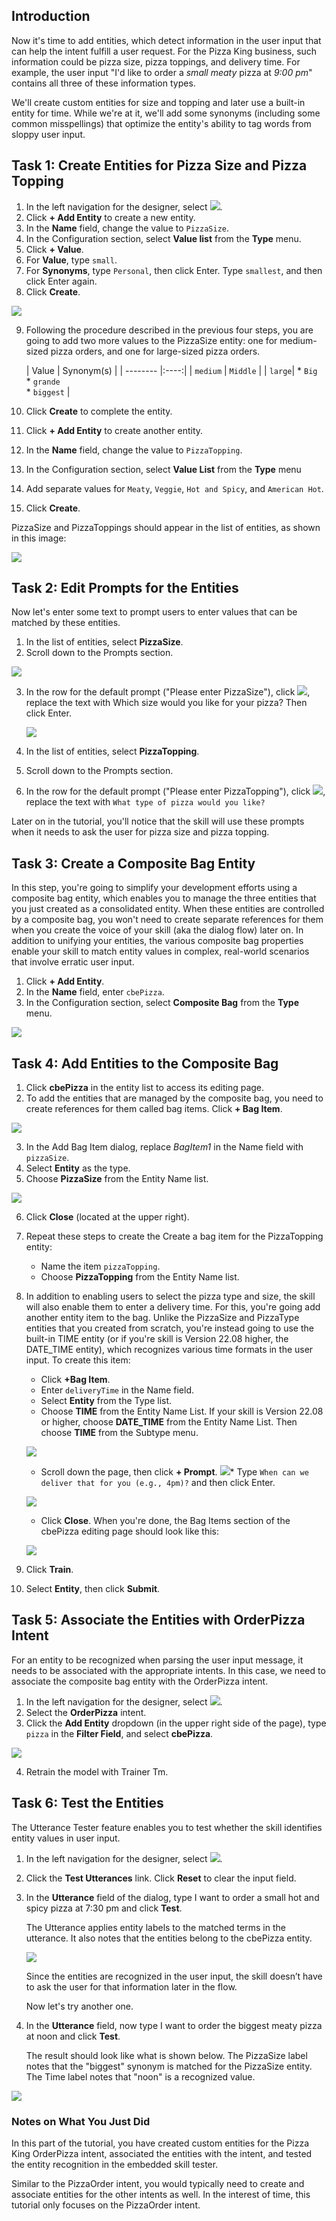 ## Introduction

Now it's time to add entities, which detect information in the user input that can help the intent fulfill a user request. For the Pizza King business, such information could be pizza size, pizza toppings, and delivery time. For example, the user input "I'd like to order a _small meaty_ pizza at _9:00 pm_" contains all three of these information types.

We'll create custom entities for size and topping and later use a built-in entity for time. While we're at it, we'll add some synonyms (including some common misspellings) that optimize the entity's ability to tag words from sloppy user input.

## Task 1: Create Entities for Pizza Size and Pizza Topping

1.  In the left navigation for the designer, select ![](../images//left_nav_entities.png).
2.  Click **\+ Add Entity** to create a new entity.
3.  In the **Name** field, change the value to `PizzaSize`.
4.  In the Configuration section, select **Value list** from the **Type** menu.
5.  Click **\+ Value**.
6.  For **Value**, type `small`.
7.  For **Synonyms**, type `Personal`, then click Enter. Type `smallest`, and then click Enter again.
8.  Click **Create**.

![](images/create_entity.png)



9.  Following the procedure described in the previous four steps, you are going to add two more values to the PizzaSize entity: one for medium-sized pizza orders, and one for large-sized pizza orders.
    
    | Value | Synonym(s) |
| -------- |:----:| 
| `medium` | `Middle` | 
| `large`| *   `Big` <br>*   `grande` <br> *   `biggest` | 



    
10.  Click **Create** to complete the entity.
11.  Click **\+ Add Entity** to create another entity.
12.  In the **Name** field, change the value to `PizzaTopping`.
13.  In the Configuration section, select **Value List** from the **Type** menu
14.  Add separate values for `Meaty`, `Veggie`, `Hot and Spicy`, and `American Hot`.
15.  Click **Create**.

PizzaSize and PizzaToppings should appear in the list of entities, as shown in this image:

![](images/screenshot_pizza-entities.png)


## Task 2: Edit Prompts for the Entities

Now let's enter some text to prompt users to enter values that can be matched by these entities.

1.  In the list of entities, select **PizzaSize**.
2.  Scroll down to the Prompts section.

![](images/default_prompt.png)


3.  In the row for the default prompt ("Please enter PizzaSize"), click ![](../images/s/edit-inline.png), replace the text with Which size would you like for your pizza? Then click Enter.
    
    ![](images/prompt-pizza-size.png)    
       

4.  In the list of entities, select **PizzaTopping**.
5.  Scroll down to the Prompts section.
6.  In the row for the default prompt ("Please enter PizzaTopping"), click ![](../images/edit-inline.png), replace the text with `What type of pizza would you like?`

Later on in the tutorial, you'll notice that the skill will use these prompts when it needs to ask the user for pizza size and pizza topping.

## Task 3: Create a Composite Bag Entity

In this step, you're going to simplify your development efforts using a composite bag entity, which enables you to manage the three entities that you just created as a consolidated entity. When these entities are controlled by a composite bag, you won't need to create separate references for them when you create the voice of your skill (aka the dialog flow) later on. In addition to unifying your entities, the various composite bag properties enable your skill to match entity values in complex, real-world scenarios that involve erratic user input.

1.  Click **\+ Add Entity**.
2.  In the **Name** field, enter `cbePizza`.
3.  In the Configuration section, select **Composite Bag** from the **Type** menu.

![](images/create_cbe_dialog.png)


## Task 4:  Add Entities to the Composite Bag

1.  Click **cbePizza** in the entity list to access its editing page.
2.  To add the entities that are managed by the composite bag, you need to create references for them called bag items. Click **\+ Bag Item**.

![](images/add_bag_item_in_editing_page.png)


3.  In the Add Bag Item dialog, replace _BagItem1_ in the Name field with `pizzaSize`.
4.  Select **Entity** as the type.
5.  Choose **PizzaSize** from the Entity Name list.

![](images/add_bag_item_dialog.png)


6.  Click **Close** (located at the upper right).
7.  Repeat these steps to create the Create a bag item for the PizzaTopping entity:
    *   Name the item `pizzaTopping`.
    *   Choose **PizzaTopping** from the Entity Name list.
8.  In addition to enabling users to select the pizza type and size, the skill will also enable them to enter a delivery time. For this, you're going add another entity item to the bag. Unlike the PizzaSize and PizzaType entities that you created from scratch, you're instead going to use the built-in TIME entity (or if you're skill is Version 22.08 higher, the DATE\_TIME entity), which recognizes various time formats in the user input. To create this item:
    *   Click **+Bag Item**.
    *   Enter `deliveryTime` in the Name field.
    *   Select **Entity** from the Type list.
    *   Choose **TIME** from the Entity Name List. If your skill is Version 22.08 or higher, choose **DATE\_TIME** from the Entity Name List. Then choose **TIME** from the Subtype menu.
    
    ![](images/date_time_entity_type.png)
    
        
    *   Scroll down the page, then click **\+ Prompt**.
    ![](images/add_prompt_button_in_page.png)*   Type `When can we deliver that for you (e.g., 4pm)?` and then click Enter.
    
    ![](images/delivery_time_promt.png)
    
       
    *   Click **Close**. When you're done, the Bag Items section of the cbePizza editing page should look like this:
    
    ![](images/completed_bag_items.png)
    
       
9.  Click **Train**.
10.  Select **Entity**, then click **Submit**.

## Task 5: Associate the Entities with OrderPizza Intent

For an entity to be recognized when parsing the user input message, it needs to be associated with the appropriate intents. In this case, we need to associate the composite bag entity with the OrderPizza intent.

1.  In the left navigation for the designer, select ![](../images/left_nav_intents.png).
2.  Select the **OrderPizza** intent.
3.  Click the **Add Entity** dropdown (in the upper right side of the page), type `pizza` in the **Filter Field**, and select **cbePizza**.

![](images/screenshot_entity-list.png)


4.  Retrain the model with Trainer Tm.

## Task 6: Test the Entities

The Utterance Tester feature enables you to test whether the skill identifies entity values in user input.

1.  In the left navigation for the designer, select ![](..images//left_nav_intents.png).
2.  Click the **Test Utterances** link. Click **Reset** to clear the input field.
3.  In the **Utterance** field of the dialog, type I want to order a small hot and spicy pizza at 7:30 pm and click **Test**.
    
    The Utterance applies entity labels to the matched terms in the utterance. It also notes that the entities belong to the cbePizza entity.
    
    ![](images/screenshot_try-it-out5.png)
    
        
    Since the entities are recognized in the user input, the skill doesn’t have to ask the user for that information later in the flow.
    
    Now let's try another one.
    
4.  In the **Utterance** field, now type I want to order the biggest meaty pizza at noon and click **Test**.
    
    The result should look like what is shown below. The PizzaSize label notes that the "biggest" synonym is matched for the PizzaSize entity. The Time label notes that "noon" is a recognized value.
    

![](images/screenshot_try-it-out6.png)


### Notes on What You Just Did

In this part of the tutorial, you have created custom entities for the Pizza King OrderPizza intent, associated the entities with the intent, and tested the entity recognition in the embedded skill tester.

Similar to the PizzaOrder intent, you would typically need to create and associate entities for the other intents as well. In the interest of time, this tutorial only focuses on the PizzaOrder intent.